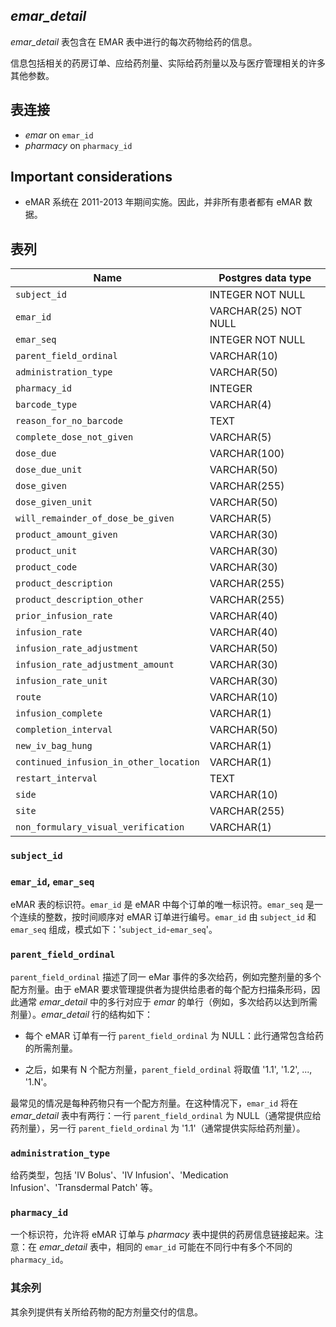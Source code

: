## *emar_detail*

*emar_detail* 表包含在 EMAR 表中进行的每次药物给药的信息。


信息包括相关的药房订单、应给药剂量、实际给药剂量以及与医疗管理相关的许多其他参数。

## 表连接

* *emar* on `emar_id`
* *pharmacy* on `pharmacy_id`

## Important considerations


* eMAR 系统在 2011-2013 年期间实施。因此，并非所有患者都有 eMAR 数据。

## 表列

| Name                                   | Postgres data type   |
|----------------------------------------|----------------------|
| `subject_id`                           | INTEGER NOT NULL     |
| `emar_id`                              | VARCHAR(25) NOT NULL |
| `emar_seq`                             | INTEGER NOT NULL     |
| `parent_field_ordinal`                 | VARCHAR(10)          |
| `administration_type`                  | VARCHAR(50)          |
| `pharmacy_id`                          | INTEGER              |
| `barcode_type`                         | VARCHAR(4)           |
| `reason_for_no_barcode`                | TEXT                 |
| `complete_dose_not_given`              | VARCHAR(5)           |
| `dose_due`                             | VARCHAR(100)         |
| `dose_due_unit`                        | VARCHAR(50)          |
| `dose_given`                           | VARCHAR(255)         |
| `dose_given_unit`                      | VARCHAR(50)          |
| `will_remainder_of_dose_be_given`      | VARCHAR(5)           |
| `product_amount_given`                 | VARCHAR(30)          |
| `product_unit`                         | VARCHAR(30)          |
| `product_code`                         | VARCHAR(30)          |
| `product_description`                  | VARCHAR(255)         |
| `product_description_other`            | VARCHAR(255)         |
| `prior_infusion_rate`                  | VARCHAR(40)          |
| `infusion_rate`                        | VARCHAR(40)          |
| `infusion_rate_adjustment`             | VARCHAR(50)          |
| `infusion_rate_adjustment_amount`      | VARCHAR(30)          |
| `infusion_rate_unit`                   | VARCHAR(30)          |
| `route`                                | VARCHAR(10)          |
| `infusion_complete`                    | VARCHAR(1)           |
| `completion_interval`                  | VARCHAR(50)          |
| `new_iv_bag_hung`                      | VARCHAR(1)           |
| `continued_infusion_in_other_location` | VARCHAR(1)           |
| `restart_interval`                     | TEXT                 |
| `side`                                 | VARCHAR(10)          |
| `site`                                 | VARCHAR(255)         |
| `non_formulary_visual_verification`    | VARCHAR(1)           |

### `subject_id`

### `emar_id`, `emar_seq`


eMAR 表的标识符。`emar_id` 是 eMAR 中每个订单的唯一标识符。`emar_seq` 是一个连续的整数，按时间顺序对 eMAR 订单进行编号。`emar_id` 由 `subject_id` 和 `emar_seq` 组成，模式如下：'`subject_id`-`emar_seq`'。

### `parent_field_ordinal`

`parent_field_ordinal` 描述了同一 eMar 事件的多次给药，例如完整剂量的多个配方剂量。由于 eMAR 要求管理提供者为提供给患者的每个配方扫描条形码，因此通常 *emar_detail* 中的多行对应于 *emar* 的单行（例如，多次给药以达到所需剂量）。*emar_detail* 行的结构如下：


* 每个 eMAR 订单有一行 `parent_field_ordinal` 为 NULL：此行通常包含给药的所需剂量。


* 之后，如果有 N 个配方剂量，`parent_field_ordinal` 将取值 '1.1', '1.2', ..., '1.N'。


最常见的情况是每种药物只有一个配方剂量。在这种情况下，`emar_id` 将在 *emar_detail* 表中有两行：一行 `parent_field_ordinal` 为 NULL（通常提供应给药剂量），另一行 `parent_field_ordinal` 为 '1.1'（通常提供实际给药剂量）。

### `administration_type`

给药类型，包括 'IV Bolus'、'IV Infusion'、'Medication Infusion'、'Transdermal Patch' 等。

### `pharmacy_id`
一个标识符，允许将 eMAR 订单与 *pharmacy* 表中提供的药房信息链接起来。注意：在 *emar_detail* 表中，相同的 `emar_id` 可能在不同行中有多个不同的 `pharmacy_id`。

### 其余列
其余列提供有关所给药物的配方剂量交付的信息。
